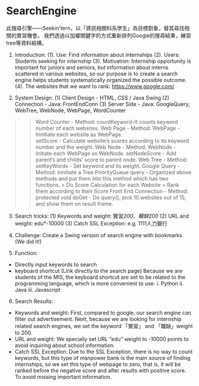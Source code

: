 # SearchEngine
此搜尋引擎——Seekin'tern，以「資訊相關科系學生」為目標對象，替其尋找相關的實習機會。
我們透過以加權關鍵字的方式重新排列Google的搜尋結果，練習tree等資料結構。 



1. Introduction:
(1).	Use:
Find information about internships
(2).	Users:
Students seeking for internship
(3).	Motivation: 
Internship opportunity is important for juniors and seniors, but information about interns scattered in various websites, so our purpose is to create a search engine helps students systematically organized the possible outcome.
(4).	The websites that we want to rank: https://www.google.com/


2. 	System Design:
(1) Client Design - HTML, CSS / Java Swing
(2) Connection - Java: FrontEndConn
(3) Server Side - Java: GoogleQuery, WebTree, WebNode, WebPage, WordCounter
 
  >> Word Counter - Method:
     countKeyword-It counts keyword number of each websites.
  >> Web Page - Method:
     WebPage - Innitiate each website as WebPage.	
     setScore - Calculate website’s scores according to its keyword number and the weight.
  >> Web Node - Method:
     WebNode - Initiate each WebPage as WebNode.
     setNodeScore - Add parent’s and childs’ score to parent node.
  >> Web Tree - Method:
     setKeyWords - Set keyword and its weight.
  >> Google Query - Method:
     Innitiate a Tree
     PriorityQueue<WebNode> query - Organized above methods and put them into this method which has two functions.
     >	Do Score Calculation for each Website
     >	Rank them according to their Score
  >> Front End Connection - Method:
     protected void doGet - Do query(), pick 10 websites out of 15, and show them on result frame. 

  
3. Search tricks:
(1)	Keywords and weight:
實習*200、職缺*200
(2)	URL and weight:
edu*-10000
(3)	Catch SSL Exception:
e.g. 1111人力銀行
  
  
4. Challenge:
Create a Swing version of search engine with bookmarks (We did it!)
  
  
5. Function:
-	Directly input keywords to search
-	keyboard shortcut (Link directly to the search page)
  Because we are students of the MIS, the keyboard shortcut are set to be related to the programming language, which is more convenient to use.
  i.	Python
  ii.	Java
  iii.	Javascript
  
  
6. Search Results: 
-	Keywords and weight:
  First, compared to google, our search engine can filter out advertisement. Next, because we are looking for internship related search engines, we set the keyword 「實習」 and 「職缺」weight to 200. 
-	URL and weight:
  We specially set URL “edu” weight to -10000 points to avoid inquiring about school information. 
-	Catch SSL Exception:
  Due to the SSL Exception, there is no way to count keywords, but this type of manpower bank is the main source of finding internships, so we set this type of     webpage to zero, that is, it will be ranked before the negative score and after results with positive score. To avoid missing important information.
